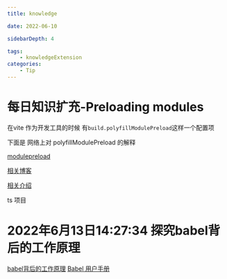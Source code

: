 ```yaml
---
title: knowledge

date: 2022-06-10

sidebarDepth: 4

tags:
    - knowledgeExtension
categories:
    - Tip
---
```


# 每日知识扩充-Preloading modules

在vite 作为开发工具的时候 有`build.polyfillModulePreload`这样一个配置项

下面是 网络上对 polyfillModulePreload 的解释

[modulepreload](https://developer.chrome.com/blog/modulepreload/)

[相关博客](https://blog.csdn.net/huangyangquan3/article/details/118642384)

[相关介绍](https://guybedford.com/es-module-preloading-integrity#modulepreload-polyfill)

ts 项目 

# 2022年6月13日14:27:34 探究babel背后的工作原理
[babel背后的工作原理](https://juejin.cn/post/7108268258020556836#heading-15)
[Babel 用户手册](https://github.com/jamiebuilds/babel-handbook/blob/master/translations/zh-Hans/user-handbook.md)
